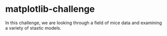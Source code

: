 # matplotlib-challenge
In this challenge, we are looking through a field of mice data and examining a variety of stastic models. 
